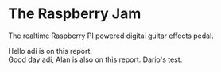 # **The Raspberry Jam**

The realtime Raspberry PI powered digital guitar effects pedal.

Hello adi is on this report. <br>
Good day adi, Alan is also on this report.
Dario's test.
